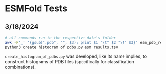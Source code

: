 # ESMFold Tests

## 3/18/2024

```bash
# all commands run in the respective date's folder
awk -F'_' '{gsub(".pdb", "", $3); print $1 "\t" $2 "\t" $3}' esm_pdb_results_2024_02_26.txt > esm_results.tsv
python3 create_histogram_of_pdbs.py esm_results.tsv
```

`create_histogram_of_pdbs.py` was developed, like its name implies, to construct histograms of PDB files (specifically for classification combinations).

